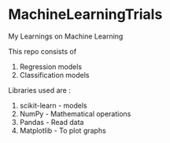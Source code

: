 # MachineLearningTrials
My Learnings on Machine Learning

This repo consists of 

   1. Regression models
   2. Classification models
   

Libraries used are :

   1. scikit-learn - models
   2. NumPy - Mathematical operations
   3. Pandas - Read data
   4. Matplotlib - To plot graphs   
   

